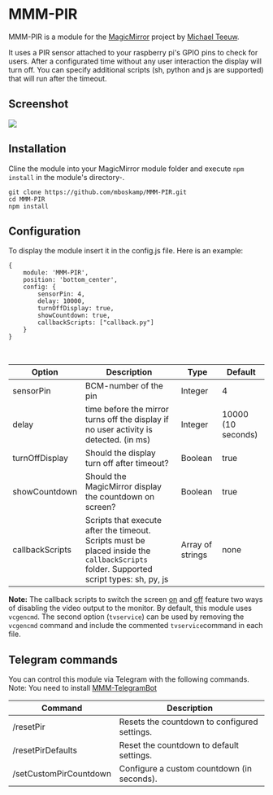 # MMM-PIR
MMM-PIR is a module for the [MagicMirror](https://github.com/MichMich/MagicMirror) project by [Michael Teeuw](https://github.com/MichMich).

It uses a PIR sensor attached to your raspberry pi's GPIO pins to check for users. After a configurated time without any user interaction the display will turn off. You can specify additional scripts (sh, python and js are supported) that will run after the timeout.

## Screenshot
<img src="screenshot.png"/>

## Installation
Cline the module into your MagicMirror module folder and execute `npm install` in the module's directory-.
```
git clone https://github.com/mboskamp/MMM-PIR.git
cd MMM-PIR
npm install
```

## Configuration
To display the module insert it in the config.js file. Here is an example:
```
{
    module: 'MMM-PIR',
    position: 'bottom_center',
    config: {
        sensorPin: 4,
        delay: 10000,
        turnOffDisplay: true,
        showCountdown: true,
        callbackScripts: ["callback.py"]
    }
}
```

<br>

| Option  | Description | Type | Default |
| ------- | --- | --- | --- |
| sensorPin | BCM-number of the pin | Integer | 4 |
| delay | time before the mirror turns off the display if no user activity is detected. (in ms) | Integer | 10000 (10 seconds) |
| turnOffDisplay | Should the display turn off after timeout? | Boolean | true |
| showCountdown | Should the MagicMirror display the countdown on screen? | Boolean | true |
| callbackScripts | Scripts that execute after the timeout. Scripts must be placed inside the `callbackScripts` folder. Supported script types: sh, py, js| Array of strings | none |

**Note:** The callback scripts to switch the screen [on](https://github.com/mboskamp/MMM-PIR/blob/master/callbackScripts/default/displayOn.sh) and [off](https://github.com/mboskamp/MMM-PIR/blob/master/callbackScripts/default/displayOff.sh) feature two ways of disabling the video output to the monitor. By default, this module uses `vcgencmd`. The second option (`tvservice`) can be used by removing the `vcgencmd` command and include the commented `tvservice`command in each file.

## Telegram commands
You can control this module via Telegram with the following commands. Note: You need to install [MMM-TelegramBot](https://github.com/eouia/MMM-TelegramBot)

| Command | Description |
| --- | --- |
| /resetPir | Resets the countdown to configured settings. |
| /resetPirDefaults | Reset the countdown to default settings. |
| /setCustomPirCountdown | Configure a custom countdown (in seconds). |

